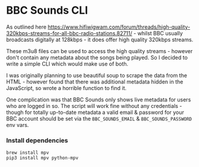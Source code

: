 # BBC Sounds CLI

As outlined here https://www.hifiwigwam.com/forum/threads/high-quality-320kbps-streams-for-all-bbc-radio-stations.82711/ - whilst BBC usually broadcasts digitally at 128kbps - it does offer high quality 320kbps streams.

These m3u8 files can be used to access the high quality streams - however don't contain any metadata about the songs being played. So I decided to write a simple CLI which would make use of both.

I was originally planning to use beautiful soup to scrape the data from the HTML - however found that there was additional metadata hidden in the JavaScript, so wrote a horrible function to find it.

One complication was that BBC Sounds only shows live metadata for users who are logged in so. The script will work fine without any credentials - though for totally up-to-date metadata a valid email & password for your BBC account should be set via the `BBC_SOUNDS_EMAIL` & `BBC_SOUNDS_PASSWORD` env vars.

### Install dependencies

```
brew install mpv
pip3 install mpv python-mpv
```
